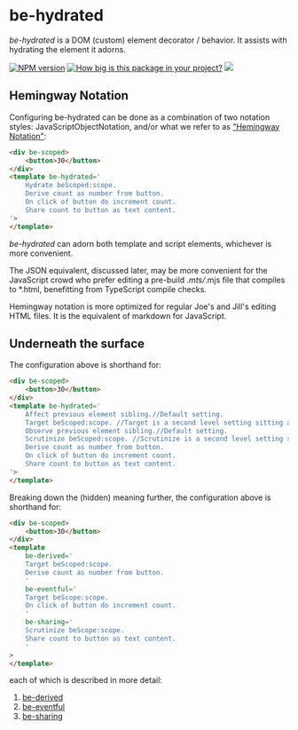 # be-hydrated

*be-hydrated* is a DOM (custom) element decorator / behavior.   It assists with hydrating the element it adorns. 

<!--[![Published on webcomponents.org](https://img.shields.io/badge/webcomponents.org-published-blue.svg)](https://www.webcomponents.org/element/be-hydrated)-->
<!--[![Playwright Tests](https://github.com/bahrus/be-hydrated/actions/workflows/CI.yml/badge.svg?branch=baseline)](https://github.com/bahrus/be-hydrated/actions/workflows/CI.yml)-->
[![NPM version](https://badge.fury.io/js/be-hydrated.png)](http://badge.fury.io/js/be-hydrated)
[![How big is this package in your project?](https://img.shields.io/bundlephobia/minzip/be-hydrated?style=for-the-badge)](https://bundlephobia.com/result?p=be-hydrated)
<img src="http://img.badgesize.io/https://cdn.jsdelivr.net/npm/be-hydrated?compression=gzip">

## Hemingway Notation

Configuring be-hydrated can be done as a combination of two notation styles:  JavaScriptObjectNotation, and/or what we refer to as ["Hemingway Notation"](https://bookanalysis.com/ernest-hemingway/writing-style/):

```html
<div be-scoped>
    <button>30</button>
</div>
<template be-hydrated='
    Hydrate beScoped:scope.
    Derive count as number from button.
    On click of button do increment count.
    Share count to button as text content.
'>
</template>
```

*be-hydrated* can adorn both template and script elements, whichever is more convenient. 

The JSON equivalent, discussed later, may be more convenient for the JavaScript crowd who prefer editing a pre-build *.mts/*.mjs file that compiles to *.html, benefitting from TypeScript compile checks.  

Hemingway notation is more optimized for regular Joe's and Jill's editing HTML files.  It is the equivalent of markdown for JavaScript.

## Underneath the surface

The configuration above is shorthand for:

```html
<div be-scoped>
    <button>30</button>
</div>
<template be-hydrated='
    Affect previous element sibling.//Default setting.
    Target beScoped:scope. //Target is a second level setting sitting atop the Affect setting.
    Observe previous element sibling.//Default setting.
    Scrutinize beScoped:scope. //Scrutinize is a second level setting sitting atop the Observe setting.
    Derive count as number from button.
    On click of button do increment count.
    Share count to button as text content.
'>
</template>
```

  

Breaking down the (hidden) meaning further, the configuration above is shorthand for:

```html
<div be-scoped>
    <button>30</button>
</div>
<template  
    be-derived='
    Target beScoped:scope.
    Derive count as number from button.
    ' 
    be-eventful='
    Target beScope:scope.
    On click of button do increment count.
    '
    be-sharing='
    Scrutinize beScope:scope.
    Share count to button as text content.
    '
>
</template>
```

each of which is described in more detail:

1.  [be-derived](https://github.com/bahrus/be-derived)
2.  [be-eventful](https://github.com/bahrus/be-eventful)
3.  [be-sharing](https://github.com/bahrus/be-sharing)






